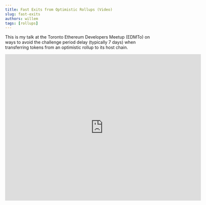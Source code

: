 ```yaml
---
title: Fast Exits from Optimistic Rollups (Video)
slug: fast-exits
authors: willem
tags: [rollups]
---
```


This is my talk at the Toronto Ethereum Developers Meetup (EDMTo) on ways to avoid the challenge period delay (typically 7 days) when transferring tokens from an optimistic rollup to its host chain.

<iframe width="640" height="480" src="https://www.youtube.com/embed/B0YdD_55ckM" title="Fast Exits from Optimistic Rollups - Willem Olding - [Toronto Ethereum Developers Meetup]" frameborder="0" allow="accelerometer; autoplay; clipboard-write; encrypted-media; gyroscope; picture-in-picture" allowfullscreen></iframe>
